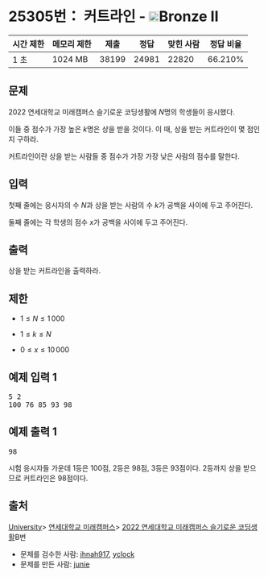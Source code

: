 # 25305번： 커트라인 - <img src="https://static.solved.ac/tier_small/4.svg" style="height:20px" />Bronze II


| 시간 제한 | 메모리 제한 | 제출 | 정답 | 맞힌 사람 | 정답 비율 |
| --- | --- | --- | --- | --- | --- |
| 1 초 | 1024 MB | 38199 | 24981 | 22820 | 66.210% |


## 문제


2022 연세대학교 미래캠퍼스 슬기로운 코딩생활에 $N$명의 학생들이 응시했다.

이들 중 점수가 가장 높은 $k$명은 상을 받을 것이다. 이 때, 상을 받는 커트라인이 몇 점인지 구하라.

커트라인이란 상을 받는 사람들 중 점수가 가장 가장 낮은 사람의 점수를 말한다.




## 입력


첫째 줄에는 응시자의 수 $N$과 상을 받는 사람의 수 $k$가 공백을 사이에 두고 주어진다.

둘째 줄에는 각 학생의 점수 $x$가 공백을 사이에 두고 주어진다.




## 출력


상을 받는 커트라인을 출력하라.




## 제한


- $1 ≤ N ≤ 1\,000$

- $1 ≤ k ≤ N$

- $0 ≤ x ≤ 10\,000$





## 예제 입력 1


<pre>5 2
100 76 85 93 98
</pre>


## 예제 출력 1


<pre>98
</pre>


시험 응시자들 가운데 1등은 100점, 2등은 98점, 3등은 93점이다. 2등까지 상을 받으므로 커트라인은 98점이다.








## 출처


[University](/category/5)> [연세대학교 미래캠퍼스](/category/541)> [2022 연세대학교 미래캠퍼스 슬기로운 코딩생활](/category/detail/3136)B번
- 문제를 검수한 사람: [jhnah917](/user/jhnah917), [yclock](/user/yclock)
- 문제를 만든 사람: [junie](/user/junie)





